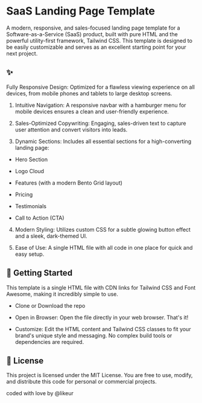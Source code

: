 # SaaS Landing Page Template

A modern, responsive, and sales-focused landing page template for a Software-as-a-Service (SaaS) product, built with pure HTML and the powerful utility-first framework, Tailwind CSS. This template is designed to be easily customizable and serves as an excellent starting point for your next project.

## ✨ 

Fully Responsive Design: Optimized for a flawless viewing experience on all devices, from mobile phones and tablets to large desktop screens.

1. Intuitive Navigation: A responsive navbar with a hamburger menu for mobile devices ensures a clean and user-friendly experience.

2. Sales-Optimized Copywriting: Engaging, sales-driven text to capture user attention and convert visitors into leads.

3. Dynamic Sections: Includes all essential sections for a high-converting landing page:

- Hero Section

- Logo Cloud

- Features (with a modern Bento Grid layout)

- Pricing

- Testimonials

- Call to Action (CTA)


4. Modern Styling: Utilizes custom CSS for a subtle glowing button effect and a sleek, dark-themed UI.

5. Ease of Use: A single HTML file with all code in one place for quick and easy setup.

## 🚀 Getting Started

This template is a single HTML file with CDN links for Tailwind CSS and Font Awesome, making it incredibly simple to use.

- Clone or Download the repo

- Open in Browser: Open the file directly in your web browser. That's it!

- Customize: Edit the HTML content and Tailwind CSS classes to fit your brand's unique style and messaging. No complex build tools or dependencies are required.

## 📄 License

This project is licensed under the MIT License. You are free to use, modify, and distribute this code for personal or commercial projects.

coded with love by @likeur
